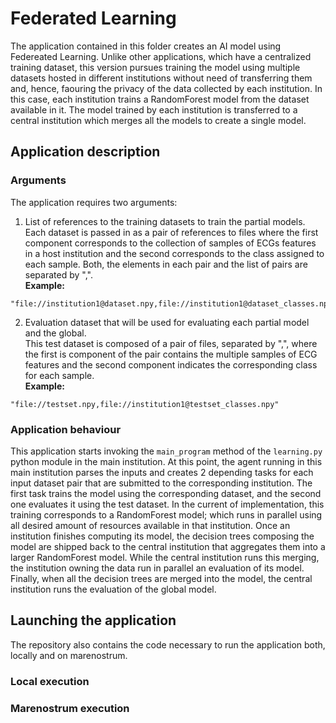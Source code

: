 # Federated Learning
The application contained in this folder creates an AI model using Federeated Learning. Unlike other applications, which have a centralized training dataset, this version pursues training the model using multiple datasets hosted in different institutions without need of transferring them and, hence, faouring the privacy of the data collected by each institution. In this case, each institution trains a RandomForest model from the dataset available in it. The model trained by each institution is transferred to a central institution which merges all the models to create a single model.

## Application description
### Arguments
The application requires two arguments:

1. List of references to the training datasets to train the partial models.  
Each dataset is passed in as a pair of references to files where the first component corresponds to the collection of samples of ECGs features in a host institution and the second corresponds to the class assigned to each sample. Both, the elements in each pair and the list of pairs are separated by ",".  
**Example:**
```
"file://institution1@dataset.npy,file://institution1@dataset_classes.npy,file://institution2@dataset.npy,file://institution2@dataset_classes.npy,file://institution3@dataset.npy,file://institution3@dataset_classes.npy"
```

2. Evaluation dataset that will be used for evaluating each partial model and the global.  
This test dataset is composed of a pair of files, separated by ",",  where the first is component of the pair contains the multiple samples of ECG features and the second component indicates the corresponding class for each sample.  
**Example:**
```
"file://testset.npy,file://institution1@testset_classes.npy"
```

### Application behaviour
This application starts invoking the `main_program` method of the `learning.py` python module in the main institution. At this point, the agent running in this main institution parses the inputs and creates 2 depending tasks for each input dataset pair that are submitted to the corresponding institution. The first task trains the model using the corresponding dataset, and the second one evaluates it using the test dataset. In the current of implementation, this training corresponds to a RandomForest model; which runs in parallel using all desired amount of resources available in that institution. Once an institution finishes computing its model, the decision trees composing the model are shipped back to the central institution that aggregates them into a larger RandomForest model. While the central institution runs this merging, the institution owning the data run in parallel an evaluation of its model. Finally, when all the decision trees are merged into the model, the central institution runs the evaluation of the global model.

## Launching the application
The repository also contains the code necessary to run the application both, locally and on marenostrum.
### Local execution

### Marenostrum execution